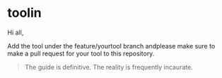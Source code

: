 # toolin

Hi all,

Add the tool under the feature/yourtool branch andplease make sure to make a pull request for your tool to this repository. 

>The guide is definitive. The reality is frequently incaurate.
